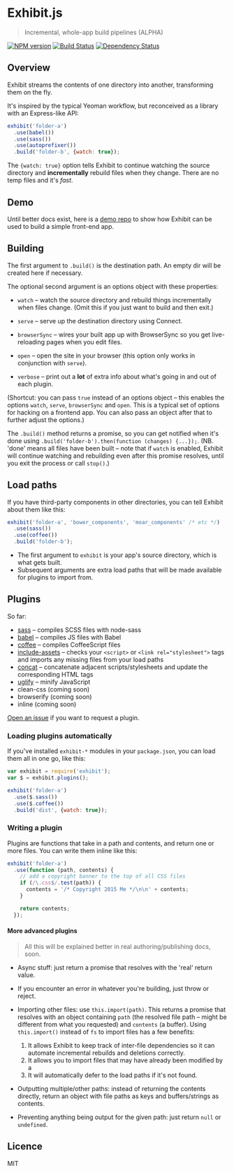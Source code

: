 # Exhibit.js

> Incremental, whole-app build pipelines (ALPHA)

[![NPM version][npm-image]][npm-url] [![Build Status][travis-image]][travis-url] [![Dependency Status][depstat-image]][depstat-url]


## Overview

Exhibit streams the contents of one directory into another, transforming them on the fly.

It's inspired by the typical Yeoman workflow, but reconceived as a library with an Express-like API:

```js
exhibit('folder-a')
  .use(babel())
  .use(sass())
  .use(autoprefixer())
  .build('folder-b', {watch: true});
```

The `{watch: true}` option tells Exhibit to continue watching the source directory and **incrementally** rebuild files when they change. There are no temp files and it's *fast*.


## Demo

Until better docs exist, here is a [demo repo](https://github.com/exhibitjs/demo) to show how Exhibit can be used to build a simple front-end app.


## Building

The first argument to `.build()` is the destination path. An empty dir will be created here if necessary.

The optional second argument is an options object with these properties:

- `watch` – watch the source directory and rebuild things incrementally when files change. (Omit this if you just want to build and then exit.)

- `serve` – serve up the destination directory using Connect.

- `browserSync` – wires your built app up with BrowserSync so you get live-reloading pages when you edit files.

- `open` – open the site in your browser (this option only works in conjunction with `serve`).

- `verbose` – print out a **lot** of extra info about what's going in and out of each plugin.

(Shortcut: you can pass `true` instead of an options object – this enables the options `watch`, `serve`, `browserSync` and `open`. This is a typical set of options for hacking on a frontend app. You can also pass an object after that to further adjust the options.)

The `.build()` method returns a promise, so you can get notified when it's done using `.build('folder-b').then(function (changes) {...});`. (NB. 'done' means all files have been built – note that if `watch` is enabled, Exhibit will continue watching and rebuilding even after this promise resolves, until you exit the process or call `stop()`.)

## Load paths

If you have third-party components in other directories, you can tell Exhibit about them like this:

```js
exhibit('folder-a', 'bower_components', 'moar_components' /* etc */)
  .use(sass())
  .use(coffee())
  .build('folder-b');
```

- The first argument to `exhibit` is your app's source directory, which is what gets built.
- Subsequent arguments are extra load paths that will be made available for plugins to import from.


## Plugins

So far:

- [sass](https://github.com/exhibitjs/exhibit-sass) – compiles SCSS files with node-sass
- [babel](https://github.com/exhibitjs/exhibit-babel) – compiles JS files with Babel
- [coffee](https://github.com/exhibitjs/exhibit-coffee) – compiles CoffeeScript files
- [include-assets](https://github.com/exhibitjs/exhibit-include-assets) – checks your `<script>` or `<link rel="stylesheet">` tags and imports any missing files from your load paths
- [concat](https://github.com/exhibitjs/exhibit-concat) – concatenate adjacent scripts/stylesheets and update the corresponding HTML tags
- [uglify](https://github.com/exhibitjs/exhibit-uglify) – minify JavaScript
- clean-css (coming soon)
- browserify (coming soon)
- inline (coming soon)

[Open an issue](https://github.com/callumlocke/exhibit/issues) if you want to request a plugin.


### Loading plugins automatically

If you've installed `exhibit-*` modules in your `package.json`, you can load them all in one go, like this:

```js
var exhibit = require('exhibit');
var $ = exhibit.plugins();

exhibit('folder-a')
  .use($.sass())
  .use($.coffee())
  .build('dist', {watch: true});
```

### Writing a plugin

Plugins are functions that take in a path and contents, and return one or more files. You can write them inline like this:

```js
exhibit('folder-a')
  .use(function (path, contents) {
    // add a copyright banner to the top of all CSS files
    if (/\.css$/.test(path)) {
      contents = '/* Copyright 2015 Me */\n\n' + contents;
    }

    return contents;
  });
```


#### More advanced plugins

> All this will be explained better in real authoring/publishing docs, soon.

- Async stuff: just return a promise that resolves with the 'real' return value.

- If you encounter an error in whatever you're building, just throw or reject.

- Importing other files: use `this.import(path)`. This returns a promise that resolves with an object containing `path` (the resolved file path – might be different from what you requested) and `contents` (a buffer). Using `this.import()` instead of `fs` to import files has a few benefits:
  1. It allows Exhibit to keep track of inter-file dependencies so it can automate incremental rebuilds and deletions correctly.
  2. It allows you to import files that may have already been modified by a 
  3. It will automatically defer to the load paths if it's not found.

- Outputting multiple/other paths: instead of returning the contents directly, return an object with file paths as keys and buffers/strings as contents.

- Preventing anything being output for the given path: just return `null` or `undefined`.


## Licence

MIT


<!-- badge URLs -->
[npm-url]: https://npmjs.org/package/exhibit
[npm-image]: https://img.shields.io/npm/v/exhibit.svg?style=flat-square

[travis-url]: http://travis-ci.org/exhibitjs/exhibit
[travis-image]: https://img.shields.io/travis/exhibitjs/exhibit.svg?style=flat-square

[depstat-url]: https://david-dm.org/exhibitjs/exhibit
[depstat-image]: https://img.shields.io/david/exhibitjs/exhibit.svg?style=flat-square
